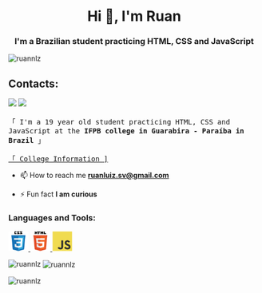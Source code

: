 <h1 align="center">Hi 👋, I'm Ruan</h1>
<h3 align="center">I'm a Brazilian student practicing HTML, CSS and JavaScript</h3>

<p align="left"> <img src="https://komarev.com/ghpvc/?username=ruannlz&label=Profile%20views&color=0e75b6&style=flat" alt="ruannlz" /> </p>

## Contacts:

<div>
<a href="https://instagram.com/deftonacao" target="_blank"><img loading="lazy" src="https://img.shields.io/badge/-Instagram-%23E4405F?style=for-the-badge&logo=instagram&logoColor=white" target="_blank"></a>
<a href="https://www.linkedin.com/in/ruan-luiz-5669132a8" target="_blank"><img loading="lazy" src="https://img.shields.io/badge/-LinkedIn-%230077B5?style=for-the-badge&logo=linkedin&logoColor=white" target="_blank"></a>
</div




<p align="center"> 
  <samp>
    <br>
    「 I'm a 19 year old student practicing HTML, CSS and JavaScript at the <b>IFPB college in Guarabira - Paraíba in Brazil</b> 」
    <br>
    <br>
  <a href="https://www.google.com/search?q=ifpb+guarabira" target="_blank">「 College Information ] </a>
  </samp>
</p>

- 📫 How to reach me **ruanluiz.sv@gmail.com**

- ⚡ Fun fact **I am curious**


<h3 align="left">Languages and Tools:</h3>
<p align="left"> <a href="https://www.w3schools.com/css/" target="_blank" rel="noreferrer"> <img src="https://raw.githubusercontent.com/devicons/devicon/master/icons/css3/css3-original-wordmark.svg" alt="css3" width="40" height="40"/> </a> <a href="https://www.w3.org/html/" target="_blank" rel="noreferrer"> <img src="https://raw.githubusercontent.com/devicons/devicon/master/icons/html5/html5-original-wordmark.svg" alt="html5" width="40" height="40"/> </a> <a href="https://developer.mozilla.org/en-US/docs/Web/JavaScript" target="_blank" rel="noreferrer"> <img src="https://raw.githubusercontent.com/devicons/devicon/master/icons/javascript/javascript-original.svg" alt="javascript" width="40" height="40"/> </a> </p>

<p><img align="left" src="https://github-readme-stats.vercel.app/api/top-langs?username=ruannlz&show_icons=true&locale=en&layout=compact" alt="ruannlz" /></p>

<p>&nbsp;<img align="center" src="https://github-readme-stats.vercel.app/api?username=ruannlz&show_icons=true&locale=en" alt="ruannlz" /></p>

<p><img align="center" src="https://github-readme-streak-stats.herokuapp.com/?user=ruannlz&" alt="ruannlz" /></p>

